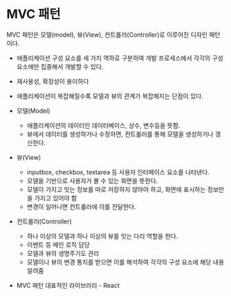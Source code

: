 # MVC 패턴

MVC 패턴은 모델(model), 뷰(View), 컨트롤러(Controller)로 이루어진 디자인 패턴이다.

- 애플리케이션 구성 요소를 세 가지 역하로 구분하여 개발 프로세스에서 각각의 구성 요소에만 집중해서 개발할 수 있다.
- 재사용성, 확장성이 용이하다
- 애플리케이션이 복잡해질수록 모델과 뷰의 관계가 복잡해지는 단점이 있다.

- 모델(Model)
    - 애플리케이션의 데이터인 데이터베이스, 상수, 변수등을 뜻함.
    - 뷰에서 데이터를 생성하거나 수정하면, 컨트롤러를 통해 모델을 생성하거나 갱신한다.
- 뷰(View)
    - inputbox, checkbox, textarea 등 사용자 인터페이스 요소를 나타낸다.
    - 모델을 기반으로 사용자가 볼 수 있는 화면을 뜻한다.
    - 모델이 가지고 잇는 정보를 따로 저장하지 않아야 하고, 화면에 표시하는 정보만을 가지고 있어야 함
    - 변경이 일어나면 컨트롤러에 이를 전달한다.
- 컨트롤러(Controller)
    - 하나 이상의 모델과 하나 이상의 뷰를 잇는 다리 역할을 한다.
    - 이벤트 등 메인 로직 담당
    - 모델과 뷰의 생명주기도 관리
    - 모델이나 뷰의 변경 통지를 받으면 이를 해석하여 각각의 구성 요소에 해당 내용 알려줌
    
- MVC 패턴 대표적인 라이브러리 - React
